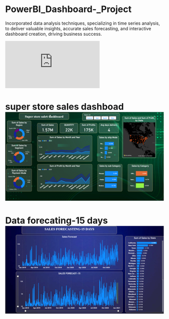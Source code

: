 # PowerBI_Dashboard-_Project
Incorporated data analysis techniques, specializing in time series analysis, to deliver valuable insights, accurate sales forecasting, and interactive dashboard creation, driving business success.<br>

 ![here](https://github.com/Vigg123/PowerBI_Dashboard-_Project/blob/main/vigneshPOWER-BI.pdf)<br>
 # super store sales dashboad ![here](https://github.com/Vigg123/PowerBI_Dashboard-_Project/blob/main/Screenshot%20(75).png)
 # Data forecating-15 days ![here](https://github.com/Vigg123/PowerBI_Dashboard-_Project/blob/main/Screenshot%20(76).png)
